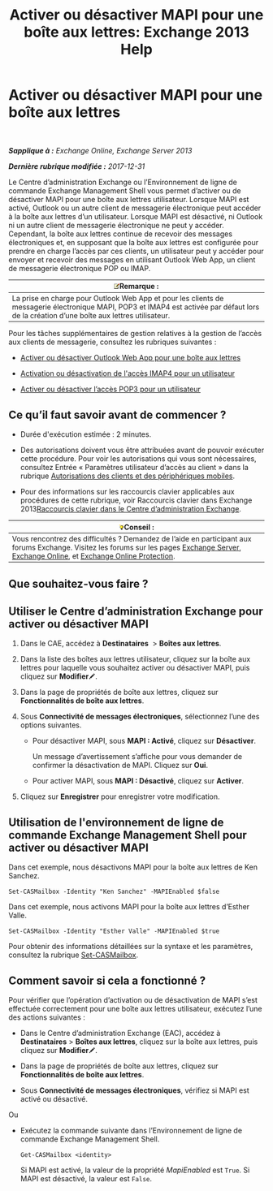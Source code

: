 ﻿---
title: 'Activer ou désactiver MAPI pour une boîte aux lettres: Exchange 2013 Help'
TOCTitle: Activer ou désactiver MAPI pour une boîte aux lettres
ms:assetid: c2c6718c-a2c0-4ed2-b4ed-364c3cb1f592
ms:mtpsurl: https://technet.microsoft.com/fr-fr/library/Bb124497(v=EXCHG.150)
ms:contentKeyID: 50555477
ms.date: 04/24/2018
mtps_version: v=EXCHG.150
ms.translationtype: HT
---

# Activer ou désactiver MAPI pour une boîte aux lettres

 

_**Sapplique à :** Exchange Online, Exchange Server 2013_

_**Dernière rubrique modifiée :** 2017-12-31_

Le Centre d’administration Exchange ou l’Environnement de ligne de commande Exchange Management Shell vous permet d’activer ou de désactiver MAPI pour une boîte aux lettres utilisateur. Lorsque MAPI est activé, Outlook ou un autre client de messagerie électronique peut accéder à la boîte aux lettres d’un utilisateur. Lorsque MAPI est désactivé, ni Outlook ni un autre client de messagerie électronique ne peut y accéder. Cependant, la boîte aux lettres continue de recevoir des messages électroniques et, en supposant que la boîte aux lettres est configurée pour prendre en charge l’accès par ces clients, un utilisateur peut y accéder pour envoyer et recevoir des messages en utilisant Outlook Web App, un client de messagerie électronique POP ou IMAP.

<table>
<thead>
<tr class="header">
<th><img src="images/JJ159664.note(EXCHG.150).gif" title="Remarque" alt="Remarque" />Remarque :</th>
</tr>
</thead>
<tbody>
<tr class="odd">
<td>La prise en charge pour Outlook Web App et pour les clients de messagerie électronique MAPI, POP3 et IMAP4 est activée par défaut lors de la création d’une boîte aux lettres utilisateur.</td>
</tr>
</tbody>
</table>


Pour les tâches supplémentaires de gestion relatives à la gestion de l’accès aux clients de messagerie, consultez les rubriques suivantes :

  - [Activer ou désactiver Outlook Web App pour une boîte aux lettres](enable-or-disable-outlook-web-app-for-a-mailbox-exchange-2013-help.md)

  - [Activation ou désactivation de l'accès IMAP4 pour un utilisateur](enable-or-disable-imap4-access-for-a-user-exchange-2013-help.md)

  - [Activer ou désactiver l’accès POP3 pour un utilisateur](enable-or-disable-pop3-access-for-a-user-exchange-2013-help.md)

## Ce qu’il faut savoir avant de commencer ?

  - Durée d'exécution estimée : 2 minutes.

  - Des autorisations doivent vous être attribuées avant de pouvoir exécuter cette procédure. Pour voir les autorisations qui vous sont nécessaires, consultez Entrée « Paramètres utilisateur d’accès au client » dans la rubrique [Autorisations des clients et des périphériques mobiles](clients-and-mobile-devices-permissions-exchange-2013-help.md).

  - Pour des informations sur les raccourcis clavier applicables aux procédures de cette rubrique, voir Raccourcis clavier dans Exchange 2013[Raccourcis clavier dans le Centre d’administration Exchange](keyboard-shortcuts-in-the-exchange-admin-center-exchange-online-protection-help.md).

<table>
<thead>
<tr class="header">
<th><img src="images/Bb125224.tip(EXCHG.150).gif" title="Conseil" alt="Conseil" />Conseil :</th>
</tr>
</thead>
<tbody>
<tr class="odd">
<td>Vous rencontrez des difficultés ? Demandez de l’aide en participant aux forums Exchange. Visitez les forums sur les pages <a href="https://go.microsoft.com/fwlink/p/?linkid=60612">Exchange Server</a>, <a href="https://go.microsoft.com/fwlink/p/?linkid=267542">Exchange Online</a>, et <a href="https://go.microsoft.com/fwlink/p/?linkid=285351">Exchange Online Protection</a>.</td>
</tr>
</tbody>
</table>


## Que souhaitez-vous faire ?

## Utiliser le Centre d’administration Exchange pour activer ou désactiver MAPI

1.  Dans le CAE, accédez à **Destinataires**  \> **Boîtes aux lettres**.

2.  Dans la liste des boîtes aux lettres utilisateur, cliquez sur la boîte aux lettres pour laquelle vous souhaitez activer ou désactiver MAPI, puis cliquez sur **Modifier**![Icône Modifier](images/Bb124582.6f53ccb2-1f13-4c02-bea0-30690e6ea71d(EXCHG.150).gif "Icône Modifier").

3.  Dans la page de propriétés de boîte aux lettres, cliquez sur **Fonctionnalités de boîte aux lettres**.

4.  Sous **Connectivité de messages électroniques**, sélectionnez l’une des options suivantes.
    
      - Pour désactiver MAPI, sous **MAPI : Activé**, cliquez sur **Désactiver**.
        
        Un message d’avertissement s’affiche pour vous demander de confirmer la désactivation de MAPI. Cliquez sur **Oui**.
    
      - Pour activer MAPI, sous **MAPI : Désactivé**, cliquez sur **Activer**.

5.  Cliquez sur **Enregistrer** pour enregistrer votre modification.

## Utilisation de l'environnement de ligne de commande Exchange Management Shell pour activer ou désactiver MAPI

Dans cet exemple, nous désactivons MAPI pour la boîte aux lettres de Ken Sanchez.

    Set-CASMailbox -Identity "Ken Sanchez" -MAPIEnabled $false

Dans cet exemple, nous activons MAPI pour la boîte aux lettres d’Esther Valle.

    Set-CASMailbox -Identity "Esther Valle" -MAPIEnabled $true

Pour obtenir des informations détaillées sur la syntaxe et les paramètres, consultez la rubrique [Set-CASMailbox](https://technet.microsoft.com/fr-fr/library/bb125264\(v=exchg.150\)).

## Comment savoir si cela a fonctionné ?

Pour vérifier que l’opération d’activation ou de désactivation de MAPI s’est effectuée correctement pour une boîte aux lettres utilisateur, exécutez l’une des actions suivantes :

  - Dans le Centre d’administration Exchange (EAC), accédez à **Destinataires** \> **Boîtes aux lettres**, cliquez sur la boîte aux lettres, puis cliquez sur **Modifier**![Icône Modifier](images/Bb124582.6f53ccb2-1f13-4c02-bea0-30690e6ea71d(EXCHG.150).gif "Icône Modifier").

  - Dans la page de propriétés de boîte aux lettres, cliquez sur **Fonctionnalités de boîte aux lettres**.

  - Sous **Connectivité de messages électroniques**, vérifiez si MAPI est activé ou désactivé.

Ou

  - Exécutez la commande suivante dans l’Environnement de ligne de commande Exchange Management Shell.
    
        Get-CASMailbox <identity>
    
    Si MAPI est activé, la valeur de la propriété *MapiEnabled* est `True`. Si MAPI est désactivé, la valeur est `False`.

